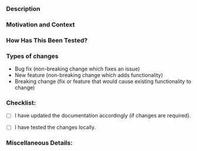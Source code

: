 <!--- Provide a general summary of your changes in the Title above -->

### Description
<!--- Describe your changes in detail -->


### Motivation and Context
<!--- Why is this change required? What problem does it solve? -->
<!--- If it fixes an open issue, please link to the issue here. -->


### How Has This Been Tested?
<!--- Please describe in detail how you tested your changes. -->


### Types of changes
<!--- What types of changes does your code introduce? Remove any that do not apply: -->
- Bug fix (non-breaking change which fixes an issue)
- New feature (non-breaking change which adds functionality)
- Breaking change (fix or feature that would cause existing functionality to change)


### Checklist:
<!--- After submitting the PR, check all of the boxes that apply. -->
<!--- You may remove any that do not apply or add additional checks as reminders. -->
- [ ] I have updated the documentation accordingly (if changes are required).
- [ ] I have tested the changes locally.


### Miscellaneous Details:
<!--- Provide any additional details you feel are relevant. -->
